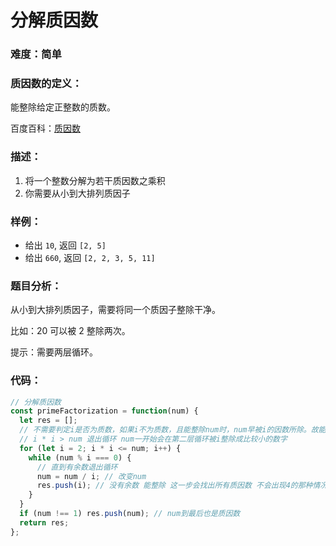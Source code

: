 # 分解质因数

### 难度：简单

### 质因数的定义：

能整除给定正整数的质数。

百度百科：[质因数](https://baike.baidu.com/item/%E8%B4%A8%E5%9B%A0%E6%95%B0#reference-[1]-341369-wrap)

### 描述：

1. 将一个整数分解为若干质因数之乘积
2. 你需要从小到大排列质因子

### 样例：

- 给出 `10`, 返回 `[2, 5]`
- 给出 `660`, 返回 `[2, 2, 3, 5, 11]`

### 题目分析：

从小到大排列质因子，需要将同一个质因子整除干净。

比如：20 可以被 2 整除两次。

提示：需要两层循环。

### 代码：

```js
// 分解质因数
const primeFactorization = function(num) {
  let res = [];
  // 不需要判定i是否为质数，如果i不为质数，且能整除num时，num早被i的因数所除。故能整除num的i必是质数。
  // i * i > num 退出循环 num一开始会在第二层循环被i整除成比较小的数字
  for (let i = 2; i * i <= num; i++) {
    while (num % i === 0) {
      // 直到有余数退出循环
      num = num / i; // 改变num
      res.push(i); // 没有余数 能整除 这一步会找出所有质因数 不会出现4的那种情况
    }
  }
  if (num !== 1) res.push(num); // num到最后也是质因数
  return res;
};
```

